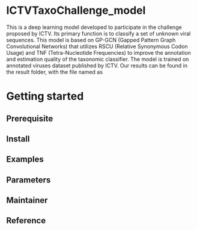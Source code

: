 # ICTVTaxoChallenge_model
 This is a deep learning model developed to participate in the challenge proposed by ICTV. Its primary function is to classify a set of unknown viral sequences. This model is based on GP-GCN (Gapped Pattern Graph Convolutional Networks) that utilizes RSCU (Relative Synonymous Codon Usage) and TNF (Tetra-Nucleotide Frequencies) to improve the annotation and estimation quality of the  taxonomic classifier. The model is trained on annotated viruses dataset published by ICTV.
 Our results can be found in the result folder, with the file named as 
# Getting started 
## Prerequisite
## Install
## Examples
## Parameters
## Maintainer
## Reference
